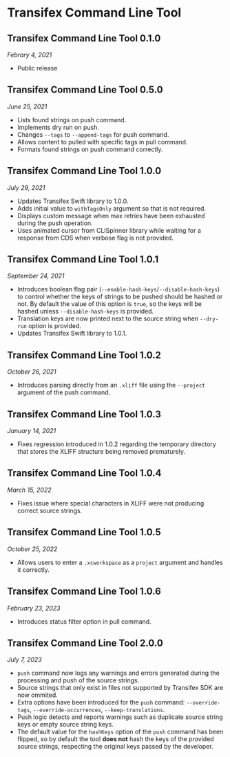 # Transifex Command Line Tool

## Transifex Command Line Tool 0.1.0

*Febrary 4, 2021*

- Public release

## Transifex Command Line Tool 0.5.0

*June 25, 2021*

- Lists found strings on push command.
- Implements dry run on push.
- Changes `--tags` to `--append-tags` for push command.
- Allows content to pulled with specific tags in pull command.
- Formats found strings on push command correctly.

## Transifex Command Line Tool 1.0.0

*July 29, 2021*

- Updates Transifex Swift library to 1.0.0.
- Adds initial value to `withTagsOnly` argument so that is not required.
- Displays custom message when max retries have been exhausted during the push operation.
- Uses animated cursor from CLISpinner library while waiting for a response from CDS when
verbose flag is not provided.

## Transifex Command Line Tool 1.0.1

*September 24, 2021*

- Introduces boolean flag pair (`--enable-hash-keys`/`--disable-hash-keys`) to 
control whether the keys of strings to be pushed should be hashed or not. 
By default the value of this option is `true`, so the keys will be hashed unless
`--disable-hash-keys` is provided.
- Translation keys are now printed next to the source string when `--dry-run`
option is provided.
- Updates Transifex Swift library to 1.0.1.

## Transifex Command Line Tool 1.0.2

*October 26, 2021*

- Introduces parsing directly from an `.xliff` file using the `--project`
argument of the push command.

## Transifex Command Line Tool 1.0.3

*January 14, 2021*

- Fixes regression introduced in 1.0.2 regarding the temporary directory that stores the XLIFF structure being removed prematurely.

## Transifex Command Line Tool 1.0.4

*March 15, 2022*

- Fixes issue where special characters in XLIFF were not producing correct source strings.

## Transifex Command Line Tool 1.0.5

*October 25, 2022*

- Allows users to enter a `.xcworkspace` as a `project` argument and handles it correctly.

## Transifex Command Line Tool 1.0.6

*February 23, 2023*

- Introduces status filter option in pull command.

## Transifex Command Line Tool 2.0.0

*July 7, 2023*

- `push` command now logs any warnings and errors generated during the
processing and push of the source strings.
- Source strings that only exist in files not supported by Transifex SDK are
now ommited.
- Extra options have been introduced for the `push` command:
`--override-tags`, `--override-occurrences`, `--keep-translations`.
- Push logic detects and reports warnings such as duplicate source string keys
or empty source string keys.
- The default value for the `hashKeys` option of the `push` command has been
flipped, so by default the tool **does not** hash the keys of the provided
source strings, respecting the original keys passed by the developer.

